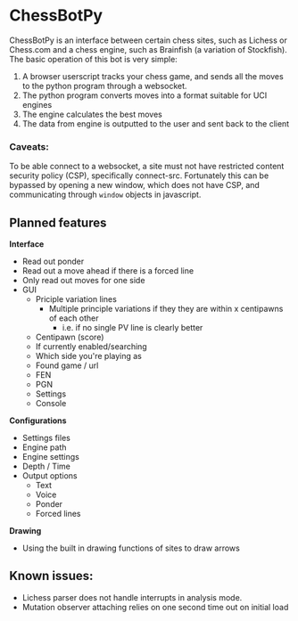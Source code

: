 # ChessBotPy

ChessBotPy is an interface between certain chess sites, such as Lichess or Chess.com and a chess engine, such as Brainfish (a variation of Stockfish).
The basic operation of this bot is very simple:

1. A browser userscript tracks your chess game, and sends all the moves to the python program through a websocket.
2. The python program converts moves into a format suitable for UCI engines
3. The engine calculates the best moves
4. The data from engine is outputted to the user and sent back to the client

### Caveats:

To be able connect to a websocket, a site must not have restricted content security policy (CSP), specifically connect-src. Fortunately this can be bypassed by opening a new window, which does not have CSP, and communicating through `window` objects in javascript.

## Planned features

**Interface**

-   Read out ponder
-   Read out a move ahead if there is a forced line
-   Only read out moves for one side
-   GUI
    -   Priciple variation lines
        -   Multiple principle variations if they they are within x centipawns of each other
            -   i.e. if no single PV line is clearly better
    -   Centipawn (score)
    -   If currently enabled/searching
    -   Which side you're playing as
    -   Found game / url
    -   FEN
    -   PGN
    -   Settings
    -   Console

**Configurations**

-   Settings files
-   Engine path
-   Engine settings
-   Depth / Time
-   Output options
    -   Text
    -   Voice
    -   Ponder
    -   Forced lines

**Drawing**

-   Using the built in drawing functions of sites to draw arrows

## Known issues:

-   Lichess parser does not handle interrupts in analysis mode.
-   Mutation observer attaching relies on one second time out on initial load
